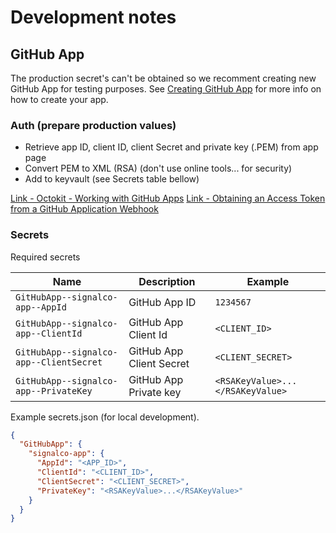 ﻿# Development notes

## GitHub App

The production secret's can't be obtained so we recomment creating new GitHub App for testing purposes. 
See [Creating GitHub App](https://docs.github.com/en/developers/apps/building-github-apps/creating-a-github-app) 
for more info on how to create your app.

### Auth (prepare production values)

- Retrieve app ID, client ID, client Secret and private key (.PEM) from app page
- Convert PEM to XML (RSA) (don't use online tools... for security)
- Add to keyvault (see Secrets table bellow)

[Link - Octokit - Working with GitHub Apps](https://octokitnet.readthedocs.io/en/latest/github-apps/)
[Link - Obtaining an Access Token from a GitHub Application Webhook](https://www.jerriepelser.com/blog/obtain-access-token-github-app-webhook/)

### Secrets

Required secrets

| Name | Description | Example |
|------|-------------|---------|
| `GitHubApp--signalco-app--AppId` | GitHub App ID | `1234567` |
| `GitHubApp--signalco-app--ClientId` | GitHub App Client Id | `<CLIENT_ID>` |
| `GitHubApp--signalco-app--ClientSecret` | GitHub App Client Secret | `<CLIENT_SECRET>` |
| `GitHubApp--signalco-app--PrivateKey` | GitHub App Private key | `<RSAKeyValue>...</RSAKeyValue>` |

Example secrets.json (for local development).

```json
{
  "GitHubApp": {
    "signalco-app": {
      "AppId": "<APP_ID>",
      "ClientId": "<CLIENT_ID>",
      "ClientSecret": "<CLIENT_SECRET>",
      "PrivateKey": "<RSAKeyValue>...</RSAKeyValue>"
    }
  }
}
```